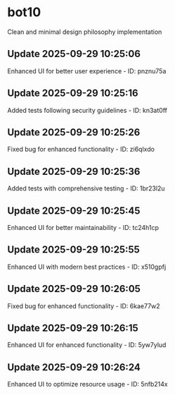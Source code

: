 # bot10
Clean and minimal design philosophy implementation

## Update 2025-09-29 10:25:06
Enhanced UI for better user experience - ID: pnznu75a


## Update 2025-09-29 10:25:16
Added tests following security guidelines - ID: kn3at0ff


## Update 2025-09-29 10:25:26
Fixed bug for enhanced functionality - ID: zi6qlxdo


## Update 2025-09-29 10:25:36
Added tests with comprehensive testing - ID: 1br23l2u


## Update 2025-09-29 10:25:45
Enhanced UI for better maintainability - ID: tc24h1cp


## Update 2025-09-29 10:25:55
Enhanced UI with modern best practices - ID: x510gpfj


## Update 2025-09-29 10:26:05
Fixed bug for enhanced functionality - ID: 6kae77w2


## Update 2025-09-29 10:26:15
Enhanced UI for enhanced functionality - ID: 5yw7ylud


## Update 2025-09-29 10:26:24
Enhanced UI to optimize resource usage - ID: 5nfb214x

